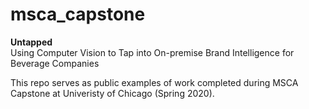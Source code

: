# msca_capstone

**Untapped**<br/>
Using Computer Vision to Tap into On-premise Brand Intelligence for Beverage Companies

This repo serves as public examples of work completed during MSCA Capstone at Univeristy of Chicago (Spring 2020).
